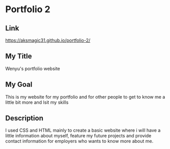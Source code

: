 # Portfolio 2

## Link
https://aksmagic31.github.io/portfolio-2/

## My Title

Wenyu's portfolio website

## My Goal

This is my website for my portfolio and for other people to get to know me a little bit more and lsit my skills

## Description

I used CSS and HTML mainly to create a basic website where i will have a little information about myself, feature my future projects and provide contact information for employers who wants to know more about me.



